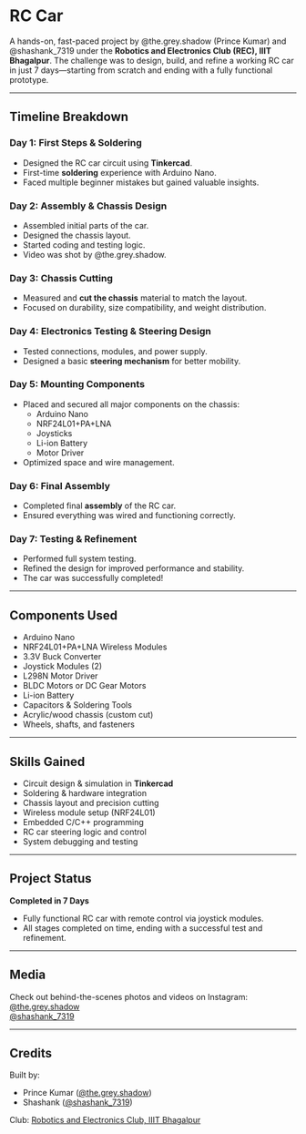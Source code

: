 # RC Car

A hands-on, fast-paced project by @the.grey.shadow (Prince Kumar) and @shashank_7319 under the **Robotics and Electronics Club (REC), IIIT Bhagalpur**. The challenge was to design, build, and refine a working RC car in just 7 days—starting from scratch and ending with a fully functional prototype.

---

## Timeline Breakdown

### Day 1: First Steps & Soldering
- Designed the RC car circuit using **Tinkercad**.
- First-time **soldering** experience with Arduino Nano.
- Faced multiple beginner mistakes but gained valuable insights.

### Day 2: Assembly & Chassis Design
- Assembled initial parts of the car.
- Designed the chassis layout.
- Started coding and testing logic.
- Video was shot by @the.grey.shadow.

### Day 3: Chassis Cutting
- Measured and **cut the chassis** material to match the layout.
- Focused on durability, size compatibility, and weight distribution.

### Day 4: Electronics Testing & Steering Design
- Tested connections, modules, and power supply.
- Designed a basic **steering mechanism** for better mobility.

### Day 5: Mounting Components
- Placed and secured all major components on the chassis:
  - Arduino Nano
  - NRF24L01+PA+LNA
  - Joysticks
  - Li-ion Battery
  - Motor Driver
- Optimized space and wire management.

### Day 6: Final Assembly
- Completed final **assembly** of the RC car.
- Ensured everything was wired and functioning correctly.

### Day 7: Testing & Refinement
- Performed full system testing.
- Refined the design for improved performance and stability.
- The car was successfully completed!

---

## Components Used

- Arduino Nano
- NRF24L01+PA+LNA Wireless Modules
- 3.3V Buck Converter
- Joystick Modules (2)
- L298N Motor Driver
- BLDC Motors or DC Gear Motors
- Li-ion Battery
- Capacitors & Soldering Tools
- Acrylic/wood chassis (custom cut)
- Wheels, shafts, and fasteners

---

## Skills Gained

- Circuit design & simulation in **Tinkercad**
- Soldering & hardware integration
- Chassis layout and precision cutting
- Wireless module setup (NRF24L01)
- Embedded C/C++ programming
- RC car steering logic and control
- System debugging and testing

---

## Project Status

**Completed in 7 Days**  
- Fully functional RC car with remote control via joystick modules.
- All stages completed on time, ending with a successful test and refinement.

---

##  Media

Check out behind-the-scenes photos and videos on Instagram:  
 [@the.grey.shadow](https://instagram.com/the.grey.shadow)  
 [@shashank_7319](https://instagram.com/shashank_7319)

---

##  Credits

Built by:
- Prince Kumar ([@the.grey.shadow](https://instagram.com/the.grey.shadow))  
- Shashank ([@shashank_7319](https://instagram.com/shashank_7319))  

Club: [Robotics and Electronics Club, IIIT Bhagalpur](https://instagram.com/rec_iiitbh)

